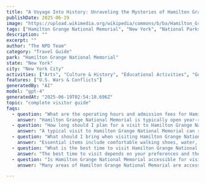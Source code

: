 ```yaml
---
title: "A Voyage Into History: Unraveling the Mysteries of Hamilton Grange National Memorial"
publishDate: 2025-06-19
image: "https://upload.wikimedia.org/wikipedia/commons/b/ba/Hamilton_Grange_late_2010_morn_jeh.jpg"
tags: ["Hamilton Grange National Memorial", "New York", "National Parks", "Travel Guide", "New York City", "Outdoor Recreation", "Family Travel", "Adventure"]
description: ""
excerpt: ""
author: "The NPD Team"
category: "Travel Guide"
park: "Hamilton Grange National Memorial"
state: "New York"
city: "New York City"
activities: ["Arts", "Culture & History", "Educational Activities", "Guided & Self-Guided Tours"]
features: ["U.S. Wars & Conflicts"]
generatedBy: "AI"
model: "gpt-4"
generatedAt: "2025-06-19T02:54:18.696Z"
topic: "complete visitor guide"
faqs:
  - question: "What are the operating hours and admission fees for Hamilton Grange National Memorial?"
    answer: "Hamilton Grange National Memorial is typically open year-round, though specific hours may vary by season. Most national parks charge an entrance fee, but some sites are free to visit. Check the official NPS website for current hours and fee information."
  - question: "How long should I plan for a visit to Hamilton Grange National Memorial?"
    answer: "A typical visit to Hamilton Grange National Memorial can range from a few hours to a full day, depending on your interests and the activities you choose. Allow extra time for hiking, photography, and exploring visitor centers."
  - question: "What should I bring when visiting Hamilton Grange National Memorial?"
    answer: "Essential items include comfortable walking shoes, water, snacks, sunscreen, and weather-appropriate clothing. Bring a camera to capture the scenic views and consider binoculars for wildlife viewing."
  - question: "What is the best time to visit Hamilton Grange National Memorial?"
    answer: "The best time to visit depends on your preferences and the activities you plan to enjoy. Spring and fall often offer pleasant weather and fewer crowds, while summer provides the longest daylight hours."
  - question: "Is Hamilton Grange National Memorial accessible for visitors with mobility needs?"
    answer: "Many areas of Hamilton Grange National Memorial are accessible to visitors with mobility needs, including paved trails and accessible facilities. Contact the park directly for specific accessibility information and current conditions."

---
```


